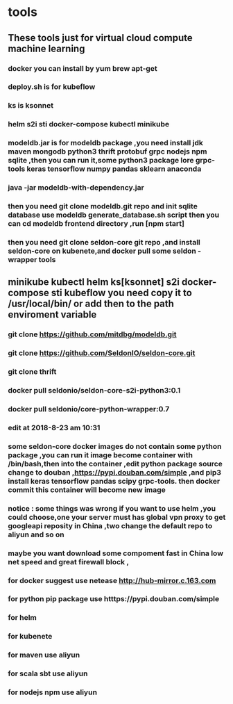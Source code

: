 # tools

## These tools  just for virtual cloud compute  machine learning 

### docker  you can  install by  yum  brew  apt-get 

###  deploy.sh  is  for  kubeflow

### ks  is  ksonnet 

### helm   s2i  sti  docker-compose   kubectl  minikube 

### modeldb.jar  is for modeldb package ,you need install  jdk  maven  mongodb  python3  thrift protobuf grpc   nodejs npm sqlite ,then you can run it,some python3 package   lore  grpc-tools  keras  tensorflow  numpy  pandas  sklearn anaconda
### java -jar modeldb-with-dependency.jar

### then you need git clone  modeldb.git  repo  and init  sqlite database use modeldb  generate_database.sh script then you can cd  modeldb frontend  directory ,run  [npm  start] 

### then  you  need  git clone  seldon-core  git repo ,and install seldon-core  on  kubenete,and docker pull some  seldon -wrapper tools

## minikube  kubectl  helm  ks[ksonnet]  s2i  docker-compose sti kubeflow  you need  copy  it to  /usr/local/bin/ or  add  then to the path enviroment variable


### git clone  https://github.com/mitdbg/modeldb.git
### git clone  https://github.com/SeldonIO/seldon-core.git
### git clone thrift 


### docker pull seldonio/seldon-core-s2i-python3:0.1
### docker pull seldonio/core-python-wrapper:0.7

### edit  at 2018-8-23 am 10:31

### some  seldon-core docker images   do not contain some python package  ,you can run it image become container with  /bin/bash,then into the container ,edit python package source change to douban ,https://pypi.douban.com/simple ,and  pip3  install  keras  tensorflow pandas  scipy  grpc-tools. then  docker  commit this container will become new image 


### notice :  some things was wrong  if you want to use helm ,you could choose,one your server  must has global vpn proxy to get googleapi reposity in China ,two  change the  default repo to aliyun and so on 


### maybe you want download some compoment  fast  in China low net speed and  great firewall block ,
###  for docker   suggest use  netease     http://hub-mirror.c.163.com
### for  python pip package  use   htttps://pypi.douban.com/simple
### for helm 
### for kubenete 
### for maven  use  aliyun
### for  scala  sbt use aliyun
### for nodejs  npm use aliyun


